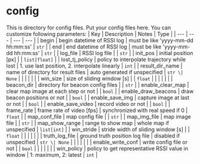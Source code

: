 # config
This is directory for config files.
Put your config files here.
You can customize following parameters:
| Key                  | Description                                           | Notes                                                                | Type          |
| ---                  | ---                                                   | ---                                                                  | ---           |
| begin                | begin datetime of RSSI log                            | must be like 'yyyy-mm-dd hh:mm:ss'                                   | `str`         |
| end                  | end datetime of RSSI log                              | must be like 'yyyy-mm-dd hh:mm:ss'                                   | `str`         |
| log_file             | RSSI log file                                         |                                                                      | `str`         |
| init_pos             | initial position [px]                                 |                                                                      | `list[float]` |
| lost_tj_policy       | policy to interpolate trajectory while lost           | 1. use last position, 2. interpolate linearly                        | `int`         |
| result_dir_name      | name of directory for result files                    | auto generated if unspecified                                        | `str \| None` |
|                      |                                                       |                                                                      |               |
| win_size             | size of sliding window [s]                            |                                                                      | `float`       |
|                      |                                                       |                                                                      |               |
| beacon_dir           | directory for beacon config files                     |                                                                      | `str`         |
| enable_clear_map     | clear map image at each step or not                   |                                                                      | `bool`        |
| enable_draw_beacons  | draw beacon positions or not                          |                                                                      | `bool`        |
| enable_save_img      | capture image at last or not                          |                                                                      | `bool`        |
| enable_save_video    | record video or not                                   |                                                                      | `bool`        |
| frame_rate           | frame rate of video [fps]                             | synchronized with real speed if 0                                    | `float`       |
| map_conf_file        | map config file                                       |                                                                      | `str`         |
| map_img_file         | map image file                                        |                                                                      | `str`         |
| map_show_range       | range to show map                                     | whole map if unspecified                                             | `list[int]`   |
| win_stride           | stride width of sliding window [s]                    |                                                                      | `float`       |
|                      |                                                       |                                                                      |               |
| truth_log_file       | ground truth position log file                        | disabled if unspecified                                              | `str \| None` |
|                      |                                                       |                                                                      |               |
| enable_write_conf    | write config file or not                              |                                                                      | `bool`        |
|                      |                                                       |                                                                      |               |
| win_policy           | policy to get representative RSSI value in window     | 1: maximum, 2: latest                                                | `int`         |
